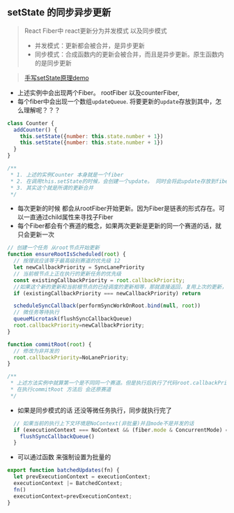 ## setState 的同步异步更新
> React Fiber中 react更新分为并发模式 以及同步模式
> - 并发模式：更新都会被合并，是异步更新
> - 同步模式：合成函数内的更新会被合并，而且是异步更新。原生函数内的是同步更新

> [手写setState原理demo](https://gitee.com/li_haohao_1/react-world/tree/master/set-state-timeout)

- 上述实例中会出现两个Fiber。 rootFiber 以及counterFiber,
- 每个fiber中会出现一个数组`updateQueue`. 将要更新的`update`存放到其中，怎么理解呢？？？
```js
class Counter {
  addCounter() {
    this.setState({number: this.state.number + 1})
    this.setState({number: this.state.number + 1})
  }
}

/**
 * 1. 上述的实例Counter 本身就是一个fiber
 * 2. 在调用this.setState的时候，会创建一个update。 同时会将此update存放到fiber.updateQueue中
 * 3. 其实这个就是所谓的更新合并
 */
```
- 每次更新的时候 都会从rootFiber开始更新。因为Fiber是链表的形式存在。可以一直通过child属性来寻找子Fiber
- 每个Fiber都会有个赛道的概念，如果两次更新是更新的同一个赛道的话，就只会更新一次
```js
// 创建一个任务 从root节点开始更新
function ensureRootIsScheduled(root) {
  // 按理说应该等于最高级别赛道的优先级 12
  let newCallbackPriority = SyncLanePriority
  // 当前根节点上正在执行的更新任务的优先级
  const existingCallbackPriority = root.callbackPriority;
  //如果这个新的更新和当前根节点的已经调度的更新相等，那就直接返回，复用上次的更新，不再创建新的更新任务
  if (existingCallbackPriority === newCallbackPriority) return

  scheduleSyncCallback(performSyncWorkOnRoot.bind(null, root))
  // 微任务等待执行
  queueMicrotask(flushSyncCallbackQueue)
  root.callbackPriority=newCallbackPriority;
}

function commitRoot(root) {
  // 修改为非并发的
  root.callbackPriority=NoLanePriority;
}

/**
 * 上述方法实例中就算第一个是不同同一个赛道。但是执行后执行了代码root.callbackPriority=newCallbackPriority; 也会变更成同一赛道
 * 在执行commitRoot 方法后 会还原赛道
 */
```
- 如果是同步模式的话 还没等微任务执行，同步就执行完了
```js
  // 如果当前的执行上下文环境是NoContext(非批量)并且mode不是并发的话
  if (executionContext === NoContext && (fiber.mode & ConcurrentMode) === NoMode) {
    flushSyncCallbackQueue()
  }
```
- 可以通过函数 来强制设置为批量的
```js
export function batchedUpdates(fn) {
  let prevExecutionContext = executionContext;
  executionContext |= BatchedContext;
  fn()
  executionContext=prevExecutionContext;
}
```

